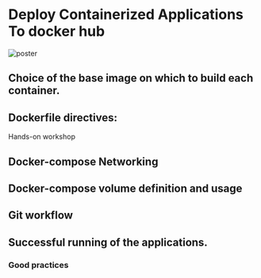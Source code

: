 # Deploy Containerized Applications To docker hub
![poster](/home/user/Pictures/Screenshots/dockerhub.png)


## Choice of the base image on which to build each container.



## Dockerfile directives:
Hands-on workshop 

## Docker-compose Networking 


## Docker-compose volume definition and usage


## Git workflow 

## Successful running of the applications.


### Good practices 